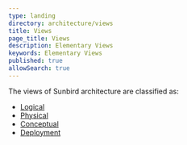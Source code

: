 ```yaml
---
type: landing
directory: architecture/views
title: Views
page_title: Views
description: Elementary Views
keywords: Elementary Views
published: true
allowSearch: true
---
```



The views of Sunbird architecture are classified as: 

- [Logical](architecture/views/logical)
- [Physical](architecture/views/physical)
- [Conceptual](architecture/views/conceptual)
- [Deployment](architecture/views/deployment)
